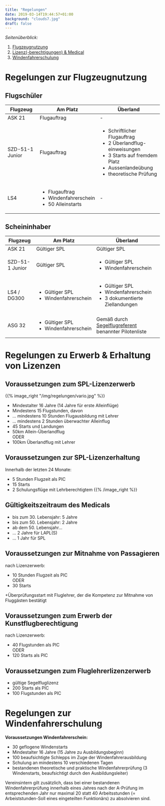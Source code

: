 ```yaml
---
title: "Regelungen"
date: 2019-03-14T19:44:57+01:00
background: "clouds7.jpg"
draft: false
---
```

*Seitenüberblick:*

1. [Flugzeugnutzung](#Flugzeugnutzung)
2. [Lizenz(-berechtigungen) & Medical](#Lizenz)
3. [Windenfahrerschulung](#Winde)

<a name="Flugzeugnutzung"></a>

# Regelungen zur Flugzeugnutzung

## Flugschüler
**Flugzeug** | **Am Platz** | **Überland**
---- | ---- | ----
ASK 21 | Flugauftrag | -
SZD-51-1 Junior | Flugauftrag | <ul><li>Schriftlicher Flugauftrag</li> <li> 2 Überlandflug- </br> einweisungen </li> <li> 3 Starts auf fremdem Platz </li> </li> <li> Aussenlandeübung </li>  <li> theoretische Prüfung </li> </ul>
LS4 | <ul> <li>Flugauftrag</li><li>Windenfahrerschein</li><li>50 Alleinstarts</li></ul> | -

## Scheininhaber
**Flugzeug** | **Am Platz** | **Überland**
---- | ---- | ----
ASK 21 | Gültiger SPL | Gültiger SPL
SZD-51-1 Junior | Gültiger SPL | <ul><li>Gültiger SPL</li> <li>Windenfahrerschein</li></ul>
LS4 / DG300| <ul><li>Gültiger SPL</li><li>Windenfahrerschein</li></ul> | <ul><li>Gültiger SPL</li><li> Windenfahrerschein </li> <li>3 dokumentierte Ziellandungen</li></ul>
ASG 32 | <ul><li>Gültiger SPL</li><li>Windenfahrerschein</li></ul> | Gemäß durch [Segelflugreferent](/kontakt#Ansprechpartner) benannter Pilotenliste

<a name="Lizenz"></a>

# Regelungen zu Erwerb & Erhaltung von Lizenzen

## Voraussetzungen zum SPL-Lizenzerwerb
{{% image_right "/img/regelungen/vario.jpg" %}}
+ Mindestalter 16 Jahre (14 Jahre für erste Alleinflüge)
+ Mindestens 15 Flugstunden, davon
+ ... mindestens 10 Stunden Flugausbildung mit Lehrer
+ ... mindestens 2 Stunden überwachter Alleinflug
+ 45 Starts und Landungen
+ 50km Allein-Überlandflug
<br>ODER
+ 100km Überlandflug mit Lehrer

## Voraussetzungen zur SPL-Lizenzerhaltung
Innerhalb der letzten 24 Monate:

+ 5 Stunden Flugzeit als PIC
+ 15 Starts
+ 2 Schulungsflüge mit Lehrberechtigtem
{{% /image_right %}}

## Gültigkeitszeitraum des Medicals
+ bis zum 30. Lebensjahr: 5 Jahre
+ bis zum 50. Lebensjahr: 2 Jahre
+ ab dem 50. Lebensjahr...
+ ... 2 Jahre für LAPL(S)
+ ... 1 Jahr für SPL

## Voraussetzungen zur Mitnahme von Passagieren
nach Lizenzerwerb:

+ 10 Stunden Flugzeit als PIC
<br>ODER
+ 30 Starts  

\+Überprüfungsstart mit Fluglehrer, der die Kompetenz zur Mitnahme von Fluggästen bestätigt

## Voraussetzungen zum Erwerb der Kunstflugberechtigung
nach Lizenzerwerb:

+ 40 Flugstunden als PIC
<br>ODER
+ 120 Starts als PIC

## Voraussetzungen zum Fluglehrerlizenzerwerb
+ gültige Segelfluglizenz
+ 200 Starts als PIC
+ 100 Flugstunden als PIC

<a name="Winde"></a>

# Regelungen zur Windenfahrerschulung
**Voraussetzungen Windenfahrerschein:**

+ 30 geflogene Windenstarts
+ Mindestalter 16 Jahre (15 Jahre zu Ausbildungsbeginn)
+ 100 beaufsichtigte Schlepps im Zuge der Windenfahrerausbildung
+ Schulung an mindestens 10 verschiedenen Tagen
+ bestandenen theoretische und praktische Windenfahrerprüfung (3 Windenstarts, beaufsichtigt durch den Ausbildungsleiter)

Vereinsintern gilt zusätzlich, dass bei einer bestandenen Windenfahrerprüfung innerhalb eines Jahres nach der A-Prüfung im entsprechenden Jahr nur maximal 20 statt 40 Arbeitsstunden (= Arbeiststunden-Soll eines eingeteilten Funktionärs) zu absolvieren sind.
